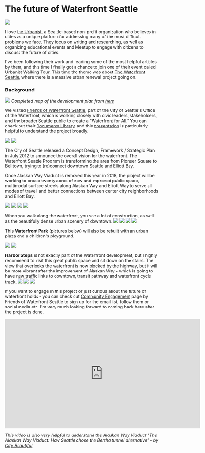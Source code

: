 # The future of Waterfront Seattle

![](waterfront0.jpg)

I love [the Urbanist](https://www.theurbanist.org/), a Seattle-based non-profit organization who believes in cities as a unique platform for addressing many of the most difficult problems we face. They focus on writing and researching, as well as organizing educational events and Meetup to engage with citizens to discuss the future of cities.

I've been following their work and reading some of the most helpful articles by them, and this time I finally got a chance to join one of their event called Urbanist Walking Tour. This time the theme was about [The Waterfront Seattle](www.waterfrontseattle.org), where there is a massive urban renewal project going on.

### Background

![](Illustrative-Site-Plan-Phase.jpg)
_Completed map of the development plan from [here](https://waterfrontseattle.org/overview)_

We visited [Friends of Waterfront Seattle](https://waterfrontseattle.org/), part of the City of Seattle's Office of the Waterfront, which is working closely with civic leaders, stakeholders, and the broader Seattle public to create a "Waterfront for All." You can check out their [Documents Library](https://waterfrontseattle.org/documents), and this [presentation](https://waterfrontseattle.org/Media/Default/Library/Presentations/2018_0807_Urbanist_WFS_FINAL_public.pdf) is particularly helpful to understand the project broadly.

![](waterfront1.jpg)
![](waterfront2.jpg)

The City of Seattle released a Concept Design, Framework / Strategic Plan in July 2012 to announce the overall vision for the waterfront. The Waterfront Seattle Program is transforming the area from Pioneer Square to Belltown, trying to (re)connect downtown Seattle and Elliott Bay.

Once Alaskan Way Viaduct is removed this year in 2018, the project will be working to create twenty acres of new and improved public space, multimodal surface streets along Alaskan Way and Elliott Way to serve all modes of travel, and better connections between center city neighborhoods and Elliott Bay.

![](waterfront4.jpg)
![](waterfront5.jpg)
![](waterfront6.jpg)
![](waterfront7.jpg)

When you walk along the waterfront, you see a lot of construction, as well as the beautifully dense urban scenery of downtown.
![](waterfront8.jpg)
![](waterfront9.jpg)
![](waterfront10.jpg)
![](waterfront11.jpg)

This **Waterfront Park** (pictures below) will also be rebuilt with an urban plaza and a children's playground.

![](waterfront12.jpg)
![](waterfront13.jpg)

**Harbor Steps** is not exactly part of the Waterfront development, but I highly recommend to visit this great public space and sit down on the stairs. The view that overlooks the waterfront is now blocked by the highway, but it will be more vibrant after the improvement of Alaskan Way - which is going to have new traffic links to downtown, transit pathway and waterfront cycle track.
![](waterfront14.jpg)
![](waterfront15.jpg)
![](waterfront16.jpg)

If you want to engage in this project or just curious about the future of waterfront holds - you can check out [Community Engagement](https://waterfrontseattle.org/community-engagement) page by Friends of Waterfront Seattle to sign up for the email list, follow them on social media etc. I'm very much looking forward to coming back here after the project is done.

<iframe width="640" height="360" src="https://www.youtube.com/embed/4La-8egv1bk" frameborder="0" allow="autoplay; encrypted-media" allowfullscreen></iframe>

_This video is also very helpful to understand the Alaskan Way Viaduct "The Alaskan Way Viaduct: How Seattle chose the Bertha tunnel alternative" - by [City Beautiful](https://www.youtube.com/channel/UCGc8ZVCsrR3dAuhvUbkbToQ)</a>_
